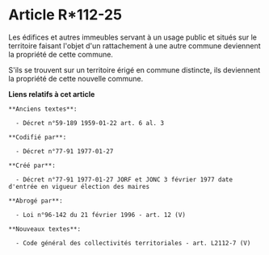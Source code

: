 # Article R*112-25

Les édifices et autres immeubles servant à un usage public et situés sur le territoire faisant l'objet d'un rattachement à
une autre commune deviennent la propriété de cette commune. 

S'ils se trouvent sur un territoire érigé en commune distincte, ils deviennent la propriété de cette nouvelle commune.

**Liens relatifs à cet article**

	**Anciens textes**:

	  - Décret n°59-189 1959-01-22 art. 6 al. 3

	**Codifié par**:

	  - Décret n°77-91 1977-01-27

	**Créé par**:

	  - Décret n°77-91 1977-01-27 JORF et JONC 3 février 1977 date d'entrée en vigueur élection des maires

	**Abrogé par**:

	  - Loi n°96-142 du 21 février 1996 - art. 12 (V)

	**Nouveaux textes**:

	  - Code général des collectivités territoriales - art. L2112-7 (V)
